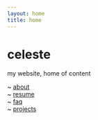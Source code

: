 ```yaml
---
layout: home
title: home
---
```


# celeste

my website, home of content

~ [about](/about)  
~ [resume](/resume)  
~ [faq](/faq)  
~ [projects](/projects)
